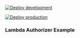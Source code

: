 [![Deploy development](https://github.com/LucasSantosDev/curso-serverless-lambda-authorizer/actions/workflows/development.yaml/badge.svg)](https://github.com/LucasSantosDev/curso-serverless-lambda-authorizer/actions/workflows/development.yaml)

[![Deploy production](https://github.com/LucasSantosDev/curso-serverless-lambda-authorizer/actions/workflows/production.yaml/badge.svg)](https://github.com/LucasSantosDev/curso-serverless-lambda-authorizer/actions/workflows/production.yaml)

### Lambda Authorizer Example